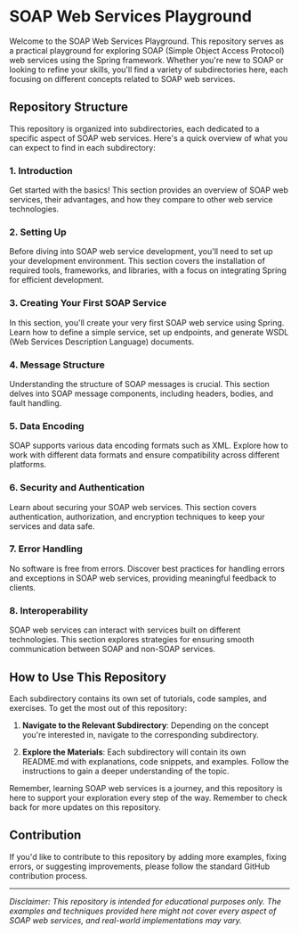 # SOAP Web Services Playground

Welcome to the SOAP Web Services Playground.
This repository serves as a practical playground for exploring SOAP (Simple Object Access Protocol) web services using the Spring framework. Whether you're new to SOAP or looking to refine your skills, you'll find a variety of subdirectories here, each focusing on different concepts related to SOAP web services.

## Repository Structure

This repository is organized into subdirectories, each dedicated to a specific aspect of SOAP web services. Here's a quick overview of what you can expect to find in each subdirectory:

### 1. **Introduction**

Get started with the basics! This section provides an overview of SOAP web services, their advantages, and how they compare to other web service technologies.

### 2. **Setting Up**

Before diving into SOAP web service development, you'll need to set up your development environment. This section covers the installation of required tools, frameworks, and libraries, with a focus on integrating Spring for efficient development.

### 3. **Creating Your First SOAP Service**

In this section, you'll create your very first SOAP web service using Spring. Learn how to define a simple service, set up endpoints, and generate WSDL (Web Services Description Language) documents.

### 4. **Message Structure**

Understanding the structure of SOAP messages is crucial. This section delves into SOAP message components, including headers, bodies, and fault handling.

### 5. **Data Encoding**

SOAP supports various data encoding formats such as XML. Explore how to work with different data formats and ensure compatibility across different platforms.

### 6. **Security and Authentication**

Learn about securing your SOAP web services. This section covers authentication, authorization, and encryption techniques to keep your services and data safe.

### 7. **Error Handling**

No software is free from errors. Discover best practices for handling errors and exceptions in SOAP web services, providing meaningful feedback to clients.

### 8. **Interoperability**

SOAP web services can interact with services built on different technologies. This section explores strategies for ensuring smooth communication between SOAP and non-SOAP services.

## How to Use This Repository

Each subdirectory contains its own set of tutorials, code samples, and exercises. To get the most out of this repository:

1. **Navigate to the Relevant Subdirectory**: Depending on the concept you're interested in, navigate to the corresponding subdirectory.

2. **Explore the Materials**: Each subdirectory will contain its own README.md with explanations, code snippets, and examples. Follow the instructions to gain a deeper understanding of the topic.

Remember, learning SOAP web services is a journey, and this repository is here to support your exploration every step of the way. Remember to check back for more updates on this repository.

## Contribution

If you'd like to contribute to this repository by adding more examples, fixing errors, or suggesting improvements, please follow the standard GitHub contribution process.

---

_Disclaimer: This repository is intended for educational purposes only. The examples and techniques provided here might not cover every aspect of SOAP web services, and real-world implementations may vary._
